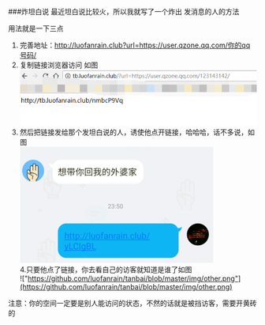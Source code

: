 ###炸坦白说
最近坦白说比较火，所以我就写了一个炸出 发消息的人的方法

用法就是一下三点
1. 完善地址：http://luofanrain.club?url=https://user.qzone.qq.com/你的qq号码/
2. 复制链接浏览器访问 如图<br>
![image](https://github.com/luofanrain/tanbai/blob/master/img/address.png)<br>
3. 然后把链接发给那个发坦白说的人，诱使他点开链接，哈哈哈，话不多说，如图<br>
![image](https://github.com/luofanrain/tanbai/blob/master/img/chat.png)<br>
4.只要他点了链接，你去看自己的访客就知道是谁了如图<br>
!["https://github.com/luofanrain/tanbai/blob/master/img/other.png"](https://github.com/luofanrain/tanbai/blob/master/img/other.png)<br>


注意：你的空间一定要是别人能访问的状态，不然的话就是被挡访客，需要开黄砖的
